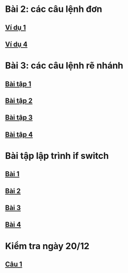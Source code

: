# Bài 2: các câu lệnh đơn
## [Ví dụ 1](https://www.jdoodle.com/embed/v0/5CHZ)
## [Ví dụ 4](https://www.jdoodle.com/embed/v0/5FTM)
# Bài 3: các câu lệnh rẽ nhánh
## [Bài tập 1](https://www.jdoodle.com/embed/v0/5Awy)
## [Bài tập 2](https://www.jdoodle.com/embed/v0/5AwS) 
## [Bài tập 3](https://www.jdoodle.com/embed/v0/5AxR)
## [Bài tập 4](https://www.jdoodle.com/embed/v0/5Az7)
# Bài tập lập trình if switch
## [Bài 1](https://www.jdoodle.com/embed/v0/5B2P)
## [Bài 2](https://www.jdoodle.com/embed/v0/5B4j)
## [Bài 3](https://www.jdoodle.com/embed/v0/5D8M)
## [Bài 4](https://www.jdoodle.com/embed/v0/5D9w)
# Kiểm tra ngày 20/12
## [Câu 1](https://www.jdoodle.com/embed/v0/5F25)
